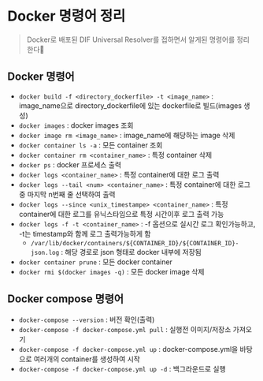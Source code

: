 # Docker 명령어 정리
> Docker로 배포된 DIF Universal Resolver를 접하면서 알게된 명령어를 정리한다📝

## Docker 명령어
+ `docker build -f <directory_dockerfile> -t <image_name>` : image_name으로 directory_dockerfile에 있는 dockerfile로 빌드(images 생성)
+ `docker images` : docker images 조회
+ `docker image rm <image_name>` : image_name에 해당하는 image 삭제
+ `docker container ls -a` : 모든 container 조회
+ `docker container rm <container_name>` : 특정 container 삭제
+ `docker ps` : docker 프로세스 출력
+ `docker logs <container_name>` : 특정 container에 대한 로그 출력
+ `docker logs --tail <num> <container_name>` : 특정 container에 대한 로그 중 마지막 n번째 줄 선택하여 출력
+ `docker logs --since <unix_timestampe> <container_name>` : 특정 container에 대한 로그를 유닉스타임으로 특정 시간이후 로그 출력 가능
+ `docker logs -f -t <container_name>` : -f 옵션으로 실시간 로그 확인가능하고, -t는 timestamp와 함께 로그 출력가능하게 함
   + `/var/lib/docker/containers/${CONTAINER_ID}/${CONTAINER_ID}-json.log` : 해당 경로로 json 형태로 docker 내부에 저장됨
+ `docker container prune` : 모든 docker container 
+ `docker rmi $(docker images -q)` : 모든 docker image 삭제


## Docker compose 명령어

+ `docker-compose --version` : 버전 확인(출력)
+ `docker-compose -f docker-compose.yml pull` : 실행전 이미지/저장소 가져오기
+ `docker-compose -f docker-compose.yml up` : docker-compose.yml을 바탕으로 여러개의 container를 생성하여 시작
+ `docker-compose -f docker-compose.yml up -d` : 백그라운드로 실행

